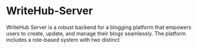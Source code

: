 # WriteHub-Server
WriteHub Server is a robust backend for a blogging platform that empowers users to create, update, and manage their blogs seamlessly. The platform includes a role-based system with two distinct
